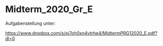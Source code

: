 # Midterm_2020_Gr_E

Aufgabenstellung unter:

https://www.dropbox.com/s/pi7oh0xn4vtrhe4/MidtermPRG12020_E.pdf?dl=0

